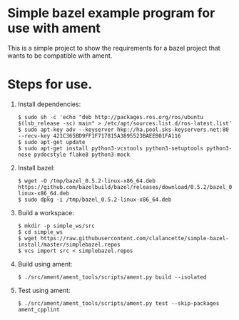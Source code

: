 # Simple bazel example program for use with ament

This is a simple project to show the requirements for a bazel project that wants to be compatible with ament.

# Steps for use.

1.  Install dependencies:

    ```
    $ sudo sh -c 'echo "deb http://packages.ros.org/ros/ubuntu $(lsb_release -sc) main" > /etc/apt/sources.list.d/ros-latest.list'
    $ sudo apt-key adv --keyserver hkp://ha.pool.sks-keyservers.net:80 --recv-key 421C365BD9FF1F717815A3895523BAEEB01FA116
    $ sudo apt-get update
    $ sudo apt-get install python3-vcstools python3-setuptools python3-nose pydocstyle flake8 python3-mock
    ```

1.  Install bazel:

    ```
    $ wget -O /tmp/bazel_0.5.2-linux-x86_64.deb https://github.com/bazelbuild/bazel/releases/download/0.5.2/bazel_0.5.2-linux-x86_64.deb
    $ sudo dpkg -i /tmp/bazel_0.5.2-linux-x86_64.deb
    ```

1.  Build a workspace:

    ```
    $ mkdir -p simple_ws/src
    $ cd simple_ws
    $ wget https://raw.githubusercontent.com/clalancette/simple-bazel-install/master/simplebazel.repos
    $ vcs import src < simplebazel.repos
    ```

1.  Build using ament:

    ```
    $ ./src/ament/ament_tools/scripts/ament.py build --isolated
    ```

1.  Test using ament:

    ```
    $ ./src/ament/ament_tools/scripts/ament.py test --skip-packages ament_cpplint
    ```
